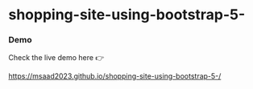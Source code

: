 # shopping-site-using-bootstrap-5-

### Demo 

Check the live demo here 👉️ 

 https://msaad2023.github.io/shopping-site-using-bootstrap-5-/

